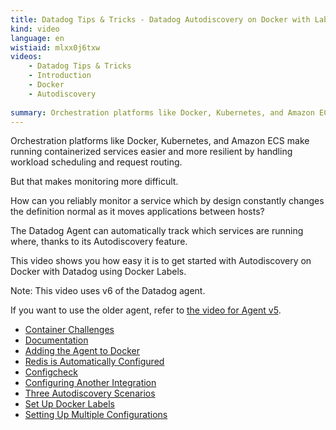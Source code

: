 ```yaml
---
title: Datadog Tips & Tricks - Datadog Autodiscovery on Docker with Labels using Agent v6
kind: video
language: en
wistiaid: mlxx0j6txw
videos:
    - Datadog Tips & Tricks
    - Introduction
    - Docker
    - Autodiscovery
    
summary: Orchestration platforms like Docker, Kubernetes, and Amazon ECS make running containerized services easier and more resilient by handling workload scheduling and request routing. But that makes monitoring more difficult. How can you reliably monitor a service which by design constantly changes the definition normal as it moves applications between hosts? The Datadog Agent can automatically track which services are running where, thanks to its Autodiscovery feature. This video shows you how easy it is to get started with Autodiscovery on Docker with Datadog using Docker Labels.
---
```

Orchestration platforms like Docker, Kubernetes, and Amazon ECS make running containerized services easier and more resilient by handling workload scheduling and request routing. 

But that makes monitoring more difficult. 

How can you reliably monitor a service which by design constantly changes the definition normal as it moves applications between hosts? 

The Datadog Agent can automatically track which services are running where, thanks to its Autodiscovery feature. 

This video shows you how easy it is to get started with Autodiscovery on Docker with Datadog using Docker Labels.

Note: This video uses v6 of the Datadog agent. 

If you want to use the older agent, refer to [the video for Agent v5](/videos/tipsandtricks-docker-autodiscovery-labels-v5/). 

* [Container Challenges](?wtime=5)
* [Documentation](?wtime=41)
* [Adding the Agent to Docker](?wtime=71)
* [Redis is Automatically Configured](?wtime=86)
* [Configcheck](?wtime=100)
* [Configuring Another Integration](?wtime=133)
* [Three Autodiscovery Scenarios](?wtime=162)
* [Set Up Docker Labels](?wtime=199)
* [Setting Up Multiple Configurations](?wtime=283)

